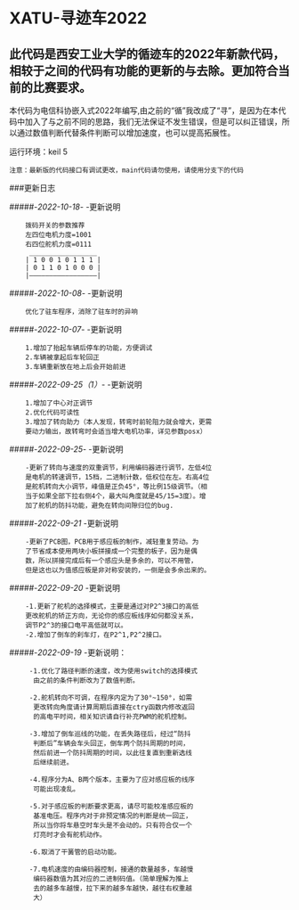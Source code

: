 # **XATU-寻迹车2022**
## 此代码是西安工业大学的循迹车的2022年新款代码，相较于之间的代码有功能的更新的与去除。更加符合当前的比赛要求。
本代码为电信科协嵌入式2022年编写,由之前的“循”我改成了“寻”，是因为在本代码中加入了与之前不同的思路，我们无法保证不发生错误，但是可以纠正错误，所以通过数值判断代替条件判断可以增加速度，也可以提高拓展性。



运行环境：keil 5

	注意：最新版的代码接口有调试更改，main代码请勿使用，请使用分支下的代码
###更新日志
	
#####-*2022-10-18*-
	-更新说明

		拨码开关的参数推荐
		左四位电机力度=1001
		右四位舵机力度=0111
		 _________________
	 	| 1 0 0 1 0 1 1 1 |
		| 0 1 1 0 1 0 0 0 |
	 	|—————————————————|

#####-*2022-10-08*-
	-更新说明

		优化了驻车程序，消除了驻车时的异响
#####-*2022-10-07*-
	-更新说明

		1.增加了抬起车辆后停车的功能，方便调试
		2.车辆被拿起后车轮回正
		3.车辆重新放在地上后会开始前进

#####-*2022-09-25（1）*-
	-更新说明

		1.增加了中心对正调节
		2.优化代码可读性
		3.增加了转向助力（本人发现，转弯时前轮阻力就会增大，更需
		要动力输出，故转弯时会适当增大电机功率，详见参数posx）

#####-*2022-09-25*-
	-更新说明

		-更新了转向与速度的双重调节，利用编码器进行调节，左低4位
		是电机的转速调节，15档，二进制计数，低权位在左。右高4位
		是舵机转向大小调节，峰值是正负45°，等比例15级调节。（相
		当于如果全部下拉右侧4个，最大叫角度就是45/15=3度）。增
		加了舵机的防抖功能，避免在转向间隙归位的bug.

#####-*2022-09-21*
	-更新说明

		-更新了PCB图，PCB用于感应板的制作，减轻重复劳动。为
		了节省成本使用两块小板拼接成一个完整的板子，因为是偶
		数，所以拼接完成后有一个感应头是多余的，可以不用管，
		但是这也以为值感应板是非对称安装的，一侧是会多余出来的。

#####-*2022-09-20*
    -更新说明

		-1.更新了舵机的选择模式，主要是通过对P2^3接口的高低
		更改舵机的矫正方向，无论你的感应板线序如何都没关系，
		调节P2^3的接口电平高低就可以。
		-2.增加了倒车的刹车灯，在P2^1,P2^2接口。
#####-*2022-09-19*
	-更新说明：

		 -1.优化了路径判断的速度，改为使用switch的选择模式
		  由之前的条件判断改为了数值判断。
		  
		 -2.舵机转向不可调，在程序内定为了30°~150°，如需
		  更改转向角度请计算周期后直接在ctry函数内修改返回
		  的高电平时间，相关知识请自行补充PWM的舵机控制。
		  
		 -3.增加了倒车巡线的功能，在丢失路径后，经过“防抖
		  判断后”车辆会车头回正，倒车两个防抖周期的时间，
		  然后前进一个防抖周期的时间，以此往复直到重新选线
		  后继续前进。
		  
		 -4.程序分为A、B两个版本，主要为了应对感应板的线序
		  可能出现凌乱。
		  
		 -5.对于感应板的判断要求更高，请尽可能校准感应板的
		  基准电压。程序内对于非预定情况的判断是统一回正，
		  所以当你将车悬空时车头是不会动的。只有符合仅一个
		  灯亮时才会有舵机动作。
		  
		 -6.取消了干簧管的启动功能。
		 
		 -7.电机速度的由编码器控制，接通的数量越多，车越慢
		  编码器数值为其对应的二进制码值。（简单理解为推上
		  去的越多车越慢，拉下来的越多车越快，越往右权重越
		  大）
									


